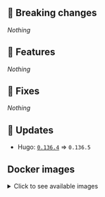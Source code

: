 ## :loudspeaker: Breaking changes

*Nothing*


## :tada: Features

*Nothing*


## :bug: Fixes

*Nothing*


## :heartbeat: Updates

* Hugo: [`0.136.4`](https://github.com/floryn90/docker-hugo/releases/tag/0.136.4) => `0.136.5`


## Docker images

<details>
<summary>Click to see available images</summary>

This release is available from Docker Hub as project `floryn90/hugo` with the following tags:

| Alias tags                   | Version specific tags                      |
| ---------------------------- | ------------------------------------------ |
| `busybox`, `latest`          | `0.136.5-busybox`, `0.136.5`                     |
| `busybox-ci`, `ci`           | `0.136.5-busybox-ci`, `0.136.5-ci`               |
| `busybox-onbuild`, `onbuild` | `0.136.5-busybox-onbuild`, `0.136.5-onbuild`     |
| `alpine`                     | `0.136.5-alpine`                              |
| `alpine-ci`                  | `0.136.5-alpine-ci`                           |
| `alpine-onbuild`             | `0.136.5-alpine-onbuild`                      |
| `asciidoctor`                | `0.136.5-asciidoctor`                         |
| `asciidoctor-ci`             | `0.136.5-asciidoctor-ci`                      |
| `asciidoctor-onbuild`        | `0.136.5-asciidoctor-onbuild`                 |
| `pandoc`                     | `0.136.5-pandoc`                              |
| `pandoc-ci`                  | `0.136.5-pandoc-ci`                           |
| `pandoc-onbuild`             | `0.136.5-pandoc-onbuild`                      |
| `ext-alpine`                 | `0.136.5-ext-alpine`                          |
| `ext-alpine-ci`              | `0.136.5-ext-alpine-ci`                       |
| `ext-alpine-onbuild`         | `0.136.5-ext-alpine-onbuild`                  |
| `ext-asciidoctor`            | `0.136.5-ext-asciidoctor`                     |
| `ext-asciidoctor-ci`         | `0.136.5-ext-asciidoctor-ci`                  |
| `ext-asciidoctor-onbuild`    | `0.136.5-ext-asciidoctor-onbuild`             |
| `ext-pandoc`                 | `0.136.5-ext-pandoc`                          |
| `ext-pandoc-ci`              | `0.136.5-ext-pandoc-ci`                       |
| `ext-pandoc-onbuild`         | `0.136.5-ext-pandoc-onbuild`                  |
| `debian`                     | `0.136.5-debian`                              |
| `debian-ci`                  | `0.136.5-debian-ci`                           |
| `debian-onbuild`             | `0.136.5-debian-onbuild`                      |
| `ext-debian`, `ext`, `latest-ext` | `0.136.5-ext-debian`, `0.136.5-ext`         |
| `ext-debian-ci`, `ext-ci`    | `0.136.5-ext-debian-ci`, `0.136.5-ext-ci`        |
| `ext-debian-onbuild`, `ext-onbuild` | `0.136.5-ext-debian-onbuild`, `0.136.5-ext-onbuild` |
| `ubuntu`                     | `0.136.5-ubuntu`                            |
| `ubuntu-ci`                  | `0.136.5-ubuntu-ci`                         |
| `ubuntu-onbuild`             | `0.136.5-ubuntu-onbuild`                    |
| `ext-ubuntu`                 | `0.136.5-ext-ubuntu`                        |
| `ext-ubuntu-ci`              | `0.136.5-ext-ubuntu-ci`                     |
| `ext-ubuntu-onbuild`         | `0.136.5-ext-ubuntu-onbuild`                |
</details>